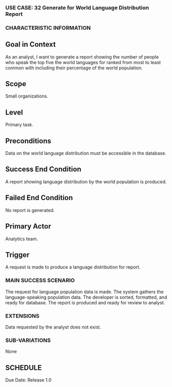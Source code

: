 ### USE CASE: 32 Generate for World Language Distribution Report

### CHARACTERISTIC INFORMATION
## Goal in Context
As an analyst, I want to generate a report showing the number of people who speak the top five the world languages for ranked from most to least common with including their percentage of the world population.

## Scope
Small organizations.

## Level
Primary task.

## Preconditions
Data on the world language distribution must be accessible in the database.

## Success End Condition
A report showing language distribution by the world population is produced.

## Failed End Condition
No report is generated.

## Primary Actor
Analytics team.

## Trigger
A request is made to produce a language distribution for report.

### MAIN SUCCESS SCENARIO
The request for language population data is made.
The system gathers the language-speaking population data.
The developer is sorted, formatted, and ready for database.
The report is produced and ready for review to analyst.

### EXTENSIONS
Data requested by the analyst does not exist.

### SUB-VARIATIONS
None

## SCHEDULE
Due Date: Release 1.0


